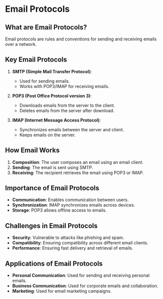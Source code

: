 # Email Protocols

## What are Email Protocols?
Email protocols are rules and conventions for sending and receiving emails over a network.

## Key Email Protocols
1. **SMTP (Simple Mail Transfer Protocol)**:
   - Used for sending emails.
   - Works with POP3/IMAP for receiving emails.

2. **POP3 (Post Office Protocol version 3)**:
   - Downloads emails from the server to the client.
   - Deletes emails from the server after download.

3. **IMAP (Internet Message Access Protocol)**:
   - Synchronizes emails between the server and client.
   - Keeps emails on the server.

## How Email Works
1. **Composition**: The user composes an email using an email client.
2. **Sending**: The email is sent using SMTP.
3. **Receiving**: The recipient retrieves the email using POP3 or IMAP.

## Importance of Email Protocols
- **Communication**: Enables communication between users.
- **Synchronization**: IMAP synchronizes emails across devices.
- **Storage**: POP3 allows offline access to emails.

## Challenges in Email Protocols
- **Security**: Vulnerable to attacks like phishing and spam.
- **Compatibility**: Ensuring compatibility across different email clients.
- **Performance**: Ensuring fast delivery and retrieval of emails.

## Applications of Email Protocols
- **Personal Communication**: Used for sending and receiving personal emails.
- **Business Communication**: Used for corporate emails and collaboration.
- **Marketing**: Used for email marketing campaigns.
